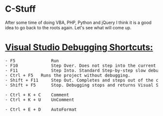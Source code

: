 # C-Stuff
After some time of doing VBA, PHP, Python and jQuery I think it is a good idea to go back to the roots again. Let's see what will come up.

# [Visual Studio Debugging Shortcuts:](https://www.vitoshacademy.com/excel-my-shortcut-list/)

<pre>
- F5              Run
- F10	          Step Over. Does not step into the current method and goes to the next statement.
- F11	          Step Into. Standard Step-by-step slow debugging.
- Ctrl + F5	  Runs the project without debugging.
- Shift + F11	  Step Out. Completes and steps out of the current method. Finishes the current method.
- Shift + F5	  Stop. Debugging stops and returns Visual Studio to design mode.

- Ctrl + K + C    Comment
- Ctrl + K + U    UnComment

- Ctrl + E + D    AutoFormat
</pre>
